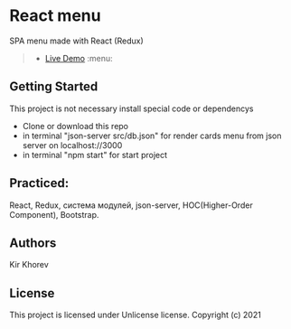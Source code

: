 # React menu
SPA menu made with React (Redux)

> - [Live Demo](https://menu-app-pi.vercel.app/) :menu:

## Getting Started
This project is not necessary install special code or dependencys
- Clone or download this repo
- in terminal "json-server src/db.json" for render cards menu from json server on localhost://3000
- in terminal "npm start" for start project

## Practiced:
React, Redux, система модулей, json-server, HOC(Higher-Order Component), Bootstrap.

## Authors
Kir Khorev

## License
This project is licensed under Unlicense license.
Copyright (c) 2021
